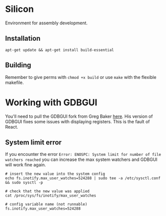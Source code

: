 # Silicon

Environment for assembly development.

## Installation
```
apt-get update && apt-get install build-essential
```

## Building
Remember to give perms with `chmod +x build` or use `make` with the flexible makefile.

# Working with GDBGUI

You'll need to pull the GDBGUI fork from Greg Baker [here](https://github.com/gregbaker/gdbgui). His version of GDBGUI fixes some issues with displaying registers. This is the fault of React.

## System limit error

If you encounter the error `Error: ENOSPC: System limit for number of file watchers reached` you can increase the max system watchers and GDBGUI will work fine again.

```
# insert the new value into the system config
echo fs.inotify.max_user_watches=524288 | sudo tee -a /etc/sysctl.conf && sudo sysctl -p

# check that the new value was applied
cat /proc/sys/fs/inotify/max_user_watches

# config variable name (not runnable)
fs.inotify.max_user_watches=524288
```